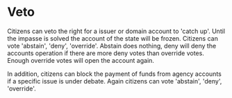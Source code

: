 # Veto



Citizens can veto the right for a issuer or domain account to 'catch up'. Until the impasse is solved the account of the state will be frozen. Citizens can vote 'abstain', 'deny', 'override'. Abstain does nothing, deny will deny the accounts operation if there are more deny votes than override votes. Enough override votes will open the account again.



In addition, citizens can block the payment of funds from agency accounts if a specific issue is under debate. Again citizens can vote 'abstain', 'deny', 'override'.

